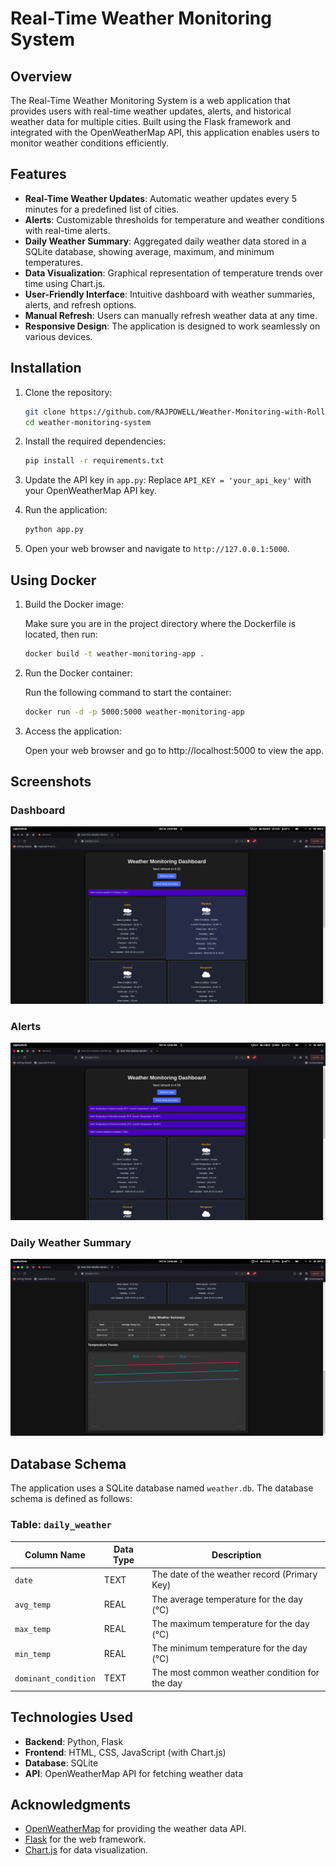 # Real-Time Weather Monitoring System

## Overview
The Real-Time Weather Monitoring System is a web application that provides users with real-time weather updates, alerts, and historical weather data for multiple cities. Built using the Flask framework and integrated with the OpenWeatherMap API, this application enables users to monitor weather conditions efficiently.

## Features
- **Real-Time Weather Updates**: Automatic weather updates every 5 minutes for a predefined list of cities.
- **Alerts**: Customizable thresholds for temperature and weather conditions with real-time alerts.
- **Daily Weather Summary**: Aggregated daily weather data stored in a SQLite database, showing average, maximum, and minimum temperatures.
- **Data Visualization**: Graphical representation of temperature trends over time using Chart.js.
- **User-Friendly Interface**: Intuitive dashboard with weather summaries, alerts, and refresh options.
- **Manual Refresh**: Users can manually refresh weather data at any time.
- **Responsive Design**: The application is designed to work seamlessly on various devices.

## Installation

1. Clone the repository:
   ```bash
   git clone https://github.com/RAJPOWELL/Weather-Monitoring-with-Rollups-and-Aggregates.git
   cd weather-monitoring-system
   ```

2. Install the required dependencies:
   ```bash
   pip install -r requirements.txt
   ```

3. Update the API key in `app.py`:
   Replace `API_KEY = 'your_api_key'` with your OpenWeatherMap API key.

4. Run the application:
   ```bash
   python app.py
   ```

5. Open your web browser and navigate to `http://127.0.0.1:5000`.


## Using Docker

1. Build the Docker image:

   Make sure you are in the project directory where the Dockerfile is located, then run:

   ```bash
   docker build -t weather-monitoring-app .
   ```
2. Run the Docker container:

   Run the following command to start the container:

   ```bash
   docker run -d -p 5000:5000 weather-monitoring-app
   ```

3. Access the application:

   Open your web browser and go to http://localhost:5000 to view the app.

## Screenshots
### Dashboard
![Dashboard](Screenshots/Output_1.png)

### Alerts
![Alerts](Screenshots/Output_3.png)

### Daily Weather Summary
![Daily Summary](Screenshots/Output_2.png)

## Database Schema
The application uses a SQLite database named `weather.db`. The database schema is defined as follows:

### Table: `daily_weather`

| Column Name          | Data Type  | Description                                 |
|---------------------|------------|---------------------------------------------|
| `date`              | TEXT       | The date of the weather record (Primary Key) |
| `avg_temp`          | REAL       | The average temperature for the day (°C)   |
| `max_temp`          | REAL       | The maximum temperature for the day (°C)   |
| `min_temp`          | REAL       | The minimum temperature for the day (°C)   |
| `dominant_condition`| TEXT       | The most common weather condition for the day |

## Technologies Used
- **Backend**: Python, Flask
- **Frontend**: HTML, CSS, JavaScript (with Chart.js)
- **Database**: SQLite
- **API**: OpenWeatherMap API for fetching weather data

## Acknowledgments
- [OpenWeatherMap](https://openweathermap.org/) for providing the weather data API.
- [Flask](https://flask.palletsprojects.com/) for the web framework.
- [Chart.js](https://www.chartjs.org/) for data visualization.

